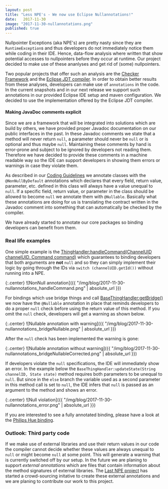 ```yaml
---
layout: post
title: "Less NPE's - We now use Eclipse Nullannotations!"
date:   2017-11-30
image: "2017-11-30-nullannotations.png"
published: true
---
```


Nullpointer Exceptions (aka NPE's) are pretty nasty since they are `RuntimeException`s and thus developers do not immediately notice them while coding in their IDE.
Hence, data-flow analysis where written that show potential accesses to nullpointers before they occur at runtime. Our project decided to make use of these ananlyses and get rid of (some) nullpointers.

<!--more-->

Two popular projects that offer such an analysis are the [Checker Framework](https://checkerframework.org) and the [Eclipse JDT compiler](https://wiki.eclipse.org/JDT_Core/Null_Analysis).
In order to obtain better results from these analyses, developers can make use of `annotations` in the code.
In the current snapshots and in our next release we support such annotations in our provided Eclipse IDE setup and maven configuration.
We decided to use the implementation offered by the Eclipse JDT compiler.

#### Making JavaDoc comments explicit

Since we are a framework that will be integrated into solutions which are build by others, we have provided proper Javadoc documentation on our public interfaces in the past.
In these Javadoc comments we state that a method will never return `null`, a parameter should never be `null` or is optional and thus maybe `null`.
Maintaining these comments by hand is error-prone and subject to be ignored by developers not reading them.
Therefore we have decided to provide these comments in a machine readable way so the IDE can support developers in showing them errors or warnings in case they violate them.

As described in our [Coding Guidelines](https://www.eclipse.org/smarthome/documentation/development/guidelines.html#a-code-style) we annotate classes with the `@NonNullByDefault` annotations which declares that every field, return value, parameter, etc. defined in this class will always have a value unequal to `null`.
If a specific field, return value, or parameter in the class should be allowed to become `null` we annotate them with `@Nullable`.
Basically what these annotations are doing for us is translating the contract written in the Javadoc comment into something that can automatically be checked by the compiler.

We have already started to annotate our core packages so binding developers can benefit from them.

### Real life examples

One simple example is the [ThingHandler:handleCommand(ChannelUID channelUID, Command command)](https://github.com/eclipse/smarthome/blob/master/bundles/core/org.eclipse.smarthome.core.thing/src/main/java/org/eclipse/smarthome/core/thing/binding/ThingHandler.java#L99) which guarantees to binding developers that both arguments are **not** `null` and so they can simply implement their logic by going through the IDs via `switch (channelUID.getId())` without running into a NPE.

{:.center}
![NonNull annotation]({{ "/img/blog/2017-11-30-nullannotations_handleCommand.png" | absolute_url }})

For bindings which use bridge things and call [BaseThingHandler:getBridge()](https://github.com/eclipse/smarthome/blob/master/bundles/core/org.eclipse.smarthome.core.thing/src/main/java/org/eclipse/smarthome/core/thing/binding/BaseThingHandler.java#L584) we now have the `@Nullable` annotation in place that reminds developers to do a proper `null` check before using the return value of this method.
If you omit the `null` check, developers will get a warning as shown below.

{:.center}
![Nullable annotation with warning]({{ "/img/blog/2017-11-30-nullannotations_bridgeNullable.png" | absolute_url }})

After the `null` check has been implemented the warning is gone:

{:.center}
![Nullable annotation without warning]({{ "/img/blog/2017-11-30-nullannotations_bridgeNullableCorrected.png" | absolute_url }})

If developers violate the `null` specifications, the IDE will immediately show an error.
In the example below the `BaseThingHandler:updateState(String channelID, State state)` method requires both parameters to be unequal to `null`.
But since in the `else` branch the variable used as a second parameter in this method call is set to `null`, the IDE infers that `null` is passed as an argument to the method and shows an error.

{:.center}
![Null violation]({{ "/img/blog/2017-11-30-nullannotations_error.png" | absolute_url }})

If you are interested to see a fully annotated binding, please have a look at the [Philips Hue binding](https://github.com/eclipse/smarthome/tree/master/extensions/binding/org.eclipse.smarthome.binding.hue).


### Outlook: Third party code

If we make use of external libraries and use their return values in our code the compiler cannot decide whether these values are always unequal to `null` or might become `null` at some point.
This will generate a warning that is currently switched off by our setup.
In the future we are planing to support *external annotations* which are files that contain information about the method signatures of external libraries.
The [Last NPE project](http://last-npe.org) has started a crowd-sourcing initative to create these external annotations and we are planing to contribute our work to this project.

